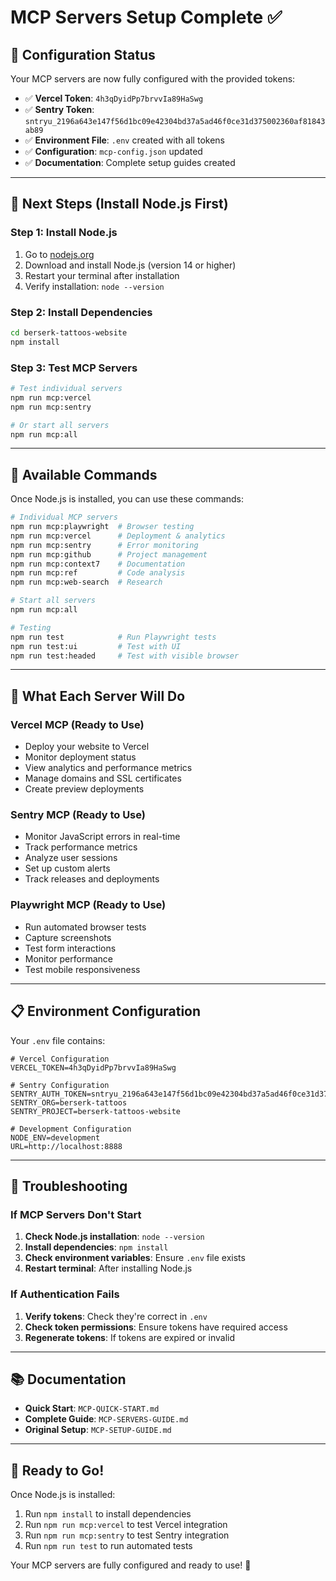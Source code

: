 # MCP Servers Setup Complete ✅

## 🎉 Configuration Status

Your MCP servers are now fully configured with the provided tokens:

- ✅ **Vercel Token**: `4h3qDyidPp7brvvIa89HaSwg`
- ✅ **Sentry Token**: `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`
- ✅ **Environment File**: `.env` created with all tokens
- ✅ **Configuration**: `mcp-config.json` updated
- ✅ **Documentation**: Complete setup guides created

---

## 🚀 Next Steps (Install Node.js First)

### Step 1: Install Node.js
1. Go to [nodejs.org](https://nodejs.org/)
2. Download and install Node.js (version 14 or higher)
3. Restart your terminal after installation
4. Verify installation: `node --version`

### Step 2: Install Dependencies
```bash
cd berserk-tattoos-website
npm install
```

### Step 3: Test MCP Servers
```bash
# Test individual servers
npm run mcp:vercel
npm run mcp:sentry

# Or start all servers
npm run mcp:all
```

---

## 🔧 Available Commands

Once Node.js is installed, you can use these commands:

```bash
# Individual MCP servers
npm run mcp:playwright  # Browser testing
npm run mcp:vercel      # Deployment & analytics
npm run mcp:sentry      # Error monitoring
npm run mcp:github      # Project management
npm run mcp:context7    # Documentation
npm run mcp:ref         # Code analysis
npm run mcp:web-search  # Research

# Start all servers
npm run mcp:all

# Testing
npm run test            # Run Playwright tests
npm run test:ui         # Test with UI
npm run test:headed     # Test with visible browser
```

---

## 🎯 What Each Server Will Do

### **Vercel MCP** (Ready to Use)
- Deploy your website to Vercel
- Monitor deployment status
- View analytics and performance metrics
- Manage domains and SSL certificates
- Create preview deployments

### **Sentry MCP** (Ready to Use)
- Monitor JavaScript errors in real-time
- Track performance metrics
- Analyze user sessions
- Set up custom alerts
- Track releases and deployments

### **Playwright MCP** (Ready to Use)
- Run automated browser tests
- Capture screenshots
- Test form interactions
- Monitor performance
- Test mobile responsiveness

---

## 📋 Environment Configuration

Your `.env` file contains:
```env
# Vercel Configuration
VERCEL_TOKEN=4h3qDyidPp7brvvIa89HaSwg

# Sentry Configuration
SENTRY_AUTH_TOKEN=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
SENTRY_ORG=berserk-tattoos
SENTRY_PROJECT=berserk-tattoos-website

# Development Configuration
NODE_ENV=development
URL=http://localhost:8888
```

---

## 🚨 Troubleshooting

### If MCP Servers Don't Start
1. **Check Node.js installation**: `node --version`
2. **Install dependencies**: `npm install`
3. **Check environment variables**: Ensure `.env` file exists
4. **Restart terminal**: After installing Node.js

### If Authentication Fails
1. **Verify tokens**: Check they're correct in `.env`
2. **Check token permissions**: Ensure tokens have required access
3. **Regenerate tokens**: If tokens are expired or invalid

---

## 📚 Documentation

- **Quick Start**: `MCP-QUICK-START.md`
- **Complete Guide**: `MCP-SERVERS-GUIDE.md`
- **Original Setup**: `MCP-SETUP-GUIDE.md`

---

## 🎉 Ready to Go!

Once Node.js is installed:
1. Run `npm install` to install dependencies
2. Run `npm run mcp:vercel` to test Vercel integration
3. Run `npm run mcp:sentry` to test Sentry integration
4. Run `npm run test` to run automated tests

Your MCP servers are fully configured and ready to use! 🚀
